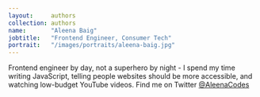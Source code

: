 ```yaml
---
layout:     authors
collection: authors
name:       "Aleena Baig"
jobtitle:   "Frontend Engineer, Consumer Tech"
portrait:   "/images/portraits/aleena-baig.jpg"
---
```


Frontend engineer by day, not a superhero by night - I spend my time writing JavaScript, telling people websites should be more accessible, and watching low-budget YouTube videos.
Find me on Twitter [@AleenaCodes](https://twitter.com/AleenaCodes)
